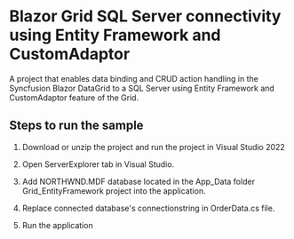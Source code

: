 # Blazor Grid SQL Server connectivity using Entity Framework and CustomAdaptor

A project that enables data binding and CRUD action handling in the Syncfusion Blazor DataGrid to a SQL Server using Entity Framework and CustomAdaptor feature of the Grid.

## Steps to run the sample

1. Download or unzip the project and run the project in Visual Studio 2022

2. Open ServerExplorer tab in Visual Studio.

3. Add NORTHWND.MDF database located in the App_Data folder Grid_EntityFramework project into the application.

4. Replace connected database's connectionstring in OrderData.cs file.

5. Run the application
